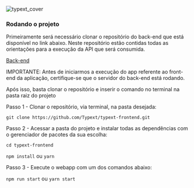 ![typext_cover](https://user-images.githubusercontent.com/56441371/112768034-52dbed80-8ff0-11eb-8a72-5190c56f1090.png)

### Rodando o projeto

Primeiramente será necessário clonar o repositório do back-end que está disponível no link abaixo. Neste repositório estão contidas todas as orientações para a execução da API que será consumida.

[Back-end](https://github.com/Typext/typext-webservice)

IMPORTANTE: Antes de iniciarmos a execução do app referente ao front-end da aplicação, certifique-se que o servidor do back-end está rodando. 

Após isso, basta clonar o repositório e inserir o comando no terminal na pasta raiz do projeto

Passo 1 - Clonar o repositório, via terminal, na pasta desejada:

```git clone https://github.com/Typext/typext-frontend.git```

Passo 2 - Acessar a pasta do projeto e instalar todas as dependências com o gerenciador de pacotes da sua escolha:

```cd typext-frontend```

```npm install``` ou ```yarn```

Passo 3 - Execute o webapp com um dos comandos abaixo:

```npm run start``` ou ```yarn start```

